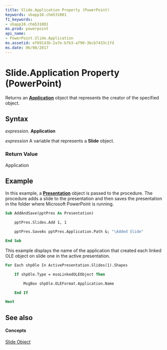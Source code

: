 ```yaml
---
title: Slide.Application Property (PowerPoint)
keywords: vbapp10.chm531001
f1_keywords:
- vbapp10.chm531001
ms.prod: powerpoint
api_name:
- PowerPoint.Slide.Application
ms.assetid: ef89143b-2a7e-b7b3-a790-3bcb7433c1fd
ms.date: 06/08/2017
---
```



# Slide.Application Property (PowerPoint)

Returns an  **[Application](PowerPoint.Application.md)** object that represents the creator of the specified object.


## Syntax

 _expression_. **Application**

 _expression_ A variable that represents a **Slide** object.


### Return Value

Application


## Example

In this example, a  **[Presentation](PowerPoint.Presentation.md)** object is passed to the procedure. The procedure adds a slide to the presentation and then saves the presentation in the folder where Microsoft PowerPoint is running.


```vb
Sub AddAndSave(pptPres As Presentation)

    pptPres.Slides.Add 1, 1

    pptPres.SaveAs pptPres.Application.Path &; "\Added Slide"

End Sub
```

This example displays the name of the application that created each linked OLE object on slide one in the active presentation.




```vb
For Each shpOle In ActivePresentation.Slides(1).Shapes

    If shpOle.Type = msoLinkedOLEObject Then

        MsgBox shpOle.OLEFormat.Application.Name

    End If

Next
```


## See also


#### Concepts


[Slide Object](PowerPoint.Slide.md)

